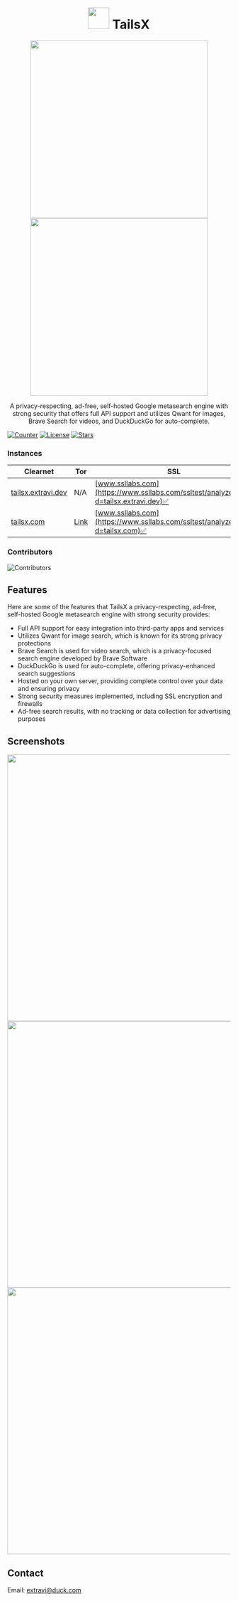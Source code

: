 <h1 align="center">
  <img src="https://raw.githubusercontent.com/Extravi/tailsx/main/static/favicon.png" width="48"/> TailsX 
</h1>

<p align="center">
  <img src="https://user-images.githubusercontent.com/98912029/221388504-82ade77c-5a53-44f8-8d80-d437cdd27b9a.png" width="400">
  <img src="https://user-images.githubusercontent.com/98912029/221388519-2adfb7e3-48e0-4a48-b113-3d1cbceeb914.png" width="400">
</p>

<p align="center">A privacy-respecting, ad-free, self-hosted Google metasearch engine with strong security that offers full API support and utilizes Qwant for images, Brave Search for videos, and DuckDuckGo for auto-complete.</p>

[![Counter](https://visitor-badge.laobi.icu/badge?page_id=Extravi.tailsx)](https://github.com/Extravi/tailsx)
[![License](https://img.shields.io/github/license/Extravi/tailsx)](https://github.com/Extravi/tailsx/blob/main/LICENSE)
[![Stars](https://img.shields.io/github/stars/Extravi/tailsx?style=social)](https://github.com/Extravi/tailsx/stargazers)

### Instances

| Clearnet | Tor | SSL | Country |
|-|-|-|-|
| [tailsx.extravi.dev](https://tailsx.extravi.dev/) | N/A | [www.ssllabs.com](https://www.ssllabs.com/ssltest/analyze.html?d=tailsx.extravi.dev)✅| Canada 🇨🇦 |
| [tailsx.com](https://tailsx.com/) | [Link](http://inbbfryz7elofjk23pi7txnibttnuyz3rg2vwqmfengteeyhrmvex4id.onion/) | [www.ssllabs.com](https://www.ssllabs.com/ssltest/analyze.html?d=tailsx.com)✅| Canada 🇨🇦 |

### Contributors
![Contributors](https://contrib.rocks/image?repo=Extravi/tailsx)

## Features
Here are some of the features that TailsX a privacy-respecting, ad-free, self-hosted Google metasearch engine with strong security provides:

* Full API support for easy integration into third-party apps and services
* Utilizes Qwant for image search, which is known for its strong privacy protections
* Brave Search is used for video search, which is a privacy-focused search engine developed by Brave Software
* DuckDuckGo is used for auto-complete, offering privacy-enhanced search suggestions
* Hosted on your own server, providing complete control over your data and ensuring privacy
* Strong security measures implemented, including SSL encryption and firewalls
* Ad-free search results, with no tracking or data collection for advertising purposes

## Screenshots
<img src="https://user-images.githubusercontent.com/98912029/221388549-83f0a8bd-5a21-45d3-8fd4-6ea6adc16f5a.png" width="600">
<img src="https://user-images.githubusercontent.com/98912029/221388596-85db703a-b736-4f87-9247-005aeacfb972.png" width="600">
<img src="https://user-images.githubusercontent.com/98912029/221388608-da1a58fd-38c6-4fd0-a46b-b8284488fa27.png" width="600">

## Contact
Email: extravi@duck.com

